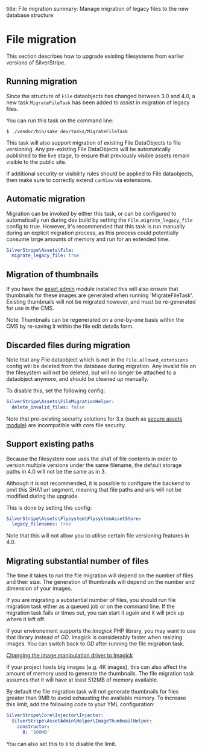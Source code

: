 title: File migration
summary: Manage migration of legacy files to the new database structure

# File migration

This section describes how to upgrade existing filesystems from earlier versions of SilverStripe.

## Running migration

Since the structure of `File` dataobjects has changed between 3.0 and 4.0, a new task `MigrateFileTask`
has been added to assist in migration of legacy files.

You can run this task on the command line:

```
$ ./vendor/bin/sake dev/tasks/MigrateFileTask
```

This task will also support migration of existing File DataObjects to file versioning. Any
pre-existing File DataObjects will be automatically published to the live stage, to ensure
that previously visible assets remain visible to the public site.

If additional security or visibility rules should be applied to File dataobjects, then
make sure to correctly extend `canView` via extensions.

## Automatic migration

Migration can be invoked by either this task, or can be configured to automatically run during dev build
by setting the `File.migrate_legacy_file` config to true. However, it's recommended that this task is
run manually during an explicit migration process, as this process could potentially consume large
amounts of memory and run for an extended time.

```yml
SilverStripe\Assets\File:
  migrate_legacy_file: true
```

## Migration of thumbnails

If you have the [asset admin](https://github.com/silverstripe/silverstripe-asset-admin) module installed
this will also ensure that thumbnails for these images are generated when running 'MigrateFileTask'.
Existing thumbnails will not be migrated however, and must be re-generated for use in the CMS.

Note: Thumbnails can be regenerated on a one-by-one basis within the CMS by re-saving it
within the file edit details form.

## Discarded files during migration

Note that any File dataobject which is not in the `File.allowed_extensions` config will be deleted
from the database during migration. Any invalid file on the filesystem will not be deleted,
but will no longer be attached to a dataobject anymore, and should be cleaned up manually.

To disable this, set the following config:

```yaml
SilverStripe\Assets\FileMigrationHelper:
  delete_invalid_files: false
```

Note that pre-existing security solutions for 3.x (such as
[secure assets module](https://github.com/silverstripe/silverstripe-secureassets))
are incompatible with core file security.

## Support existing paths

Because the filesystem now uses the sha1 of file contents in order to version multiple versions under the same
filename, the default storage paths in 4.0 will not be the same as in 3.

Although it is not recommended, it is possible to configure the backend to omit this SHA1 url segment,
meaning that file paths and urls will not be modified during the upgrade.

This is done by setting this config:

```yaml
SilverStripe\Assets\Flysystem\FlysystemAssetStore:
  legacy_filenames: true
```

Note that this will not allow you to utilise certain file versioning features in 4.0.

## Migrating substantial number of files

The time it takes to run the file migration will depend on the number of files and their size. The generation of thumbnails will depend on the number and dimension of your images.

If you are migrating a substantial number of files, you should run file migration task either as a queued job or on the command line. If the migration task fails or times out, you can start it again and it will pick up where it left off.

If your environement supports the _Imagick_ PHP library, you may want to use that library instead of _GD_. Imagick is considerably faster when resizing images. You can switch back to _GD_ after running the file migration task.

[Changing the image manipulation driver to Imagick](images#changing-the-manipulation-driver-to-imagick)

If your project hosts big images (e.g. 4K images), this can also affect the amount of memory used to generate the thumbnails. The file migration task assumes that it will have at least 512MB of memory available. 

By default the file migration task will not generate thumbnails for files greater than 9MB to avoid exhausting the available memory. To increase this limit, add the following code to your YML configuration:

```yml
SilverStripe\Core\Injector\Injector:
  SilverStripe\AssetAdmin\Helper\ImageThumbnailHelper:
    constructor:
      0: '100MB'
```

You can also set this to `0` to disable the limit.
